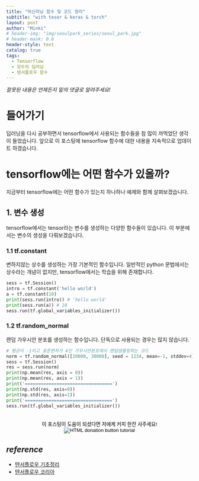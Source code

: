 ```yaml
---
title: "머신러닝 함수 및 코드 정리"
subtitle: "with tesor & keras & torch"
layout: post
author: "Minki"
# header-img: "img/seoulpark_series/seoul_park.jpg"
# header-mask: 0.6
header-style: text
catalog: true
tags:
  - Tensorflow
  - 모두의 딥러닝
  - 텐서플로우 함수
---
```


*잘못된 내용은 언제든지 밑의 댓글로 알려주세요!*

# 들어가기

딥러닝을 다시 공부하면서 tensorflow에서 사용되는 함수들을 참 많이 까먹었단 생각이 들었습니다. 앞으로 이 포스팅에 tensorflow 함수에 대한 내용을
지속적으로 업데이트 하겠습니다.

# tensorflow에는 어떤 함수가 있을까?

지금부터 tensorflow에는 어떤 함수가 있는지 하나하나 예제와 함께 살펴보겠습니다.

## 1. 변수 생성

tensorflow에서는 tensor라는 변수를 생성하는 다양한 함수들이 있습니다. 이 부분에서는 변수의 생성을 다뤄보겠습니다.

### 1.1 tf.constant

변하지않는 상수를 생성하는 가장 기본적인 함수입니다. 일반적인 python 문법에서는 상수라는 개념이 없지만, tensorflow에서는 학습을 위해 존재합니다.

```python
sess = tf.Session()
intro = tf.constant('hello world')
a = tf.constant(10)
print(sess.run(intro)) # 'hello world'
print(sess.run(a)) # 10
sess.run(tf.global_variables_initializer())
```

### 1.2 tf.random_normal

랜덤 가우시안 분포를 생성하는 함수입니다. 단독으로 사용되는 경우는 많지 않습니다.

```python
# 평균이 -1이고 표준편차가 4인 가우시안분포에서 랜덤샘플링하는 코드
norm = tf.random_normal([20000, 30000], seed = 1234, mean=-1, stddev=4)
sess = tf.Session()
res = sess.run(norm)
print(np.mean(res, axis = 0))
print(np.mean(res, axis = 1))
print('=================================')
print(np.std(res, axis=0))
print(np.std(res, axis=1))
print('=================================')
sess.run(tf.global_variables_initializer())
```

<br>

<center>
<button type="button" class="navyBtn" onClick="location.href='https://www.paypal.me/Minki94'" style="background-color:transparent;  border:0px transparent solid;">
  이 포스팅이 도움이 되셨다면 저에케 커피 한잔 사주세요!
  <img src="https://www.paypalobjects.com/en_US/i/btn/btn_donateCC_LG.gif" alt="HTML donation button tutorial"/>
</button>
</center>

## *reference*
* [텐서플로우 기초정리](http://hero4earth.com/blog/learning/2018/01/15/tensor_flow_basics/)
* [텐서플로우 코리아](https://tensorflowkorea.gitbooks.io/tensorflow-kr/content/g3doc/api_docs/python/constant_op.html)